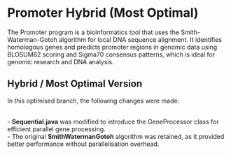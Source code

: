 # Promoter Hybrid (Most Optimal)
The Promoter program is a bioinformatics tool that uses the Smith-Waterman-Gotoh algorithm for local DNA sequence alignment. It identifies homologous genes and predicts promoter regions in genomic data using BLOSUM62 scoring and Sigma70 consensus patterns, which is ideal for genomic research and DNA analysis.

## Hybrid / Most Optimal Version
In this optimised branch, the following changes were made:

  <br/>- **Sequential.java** was modified to introduce the GeneProcessor class for efficient parallel gene processing.
  <br/>- The original **SmithWatermanGotoh** algorithm was retained, as it provided better performance without parallelisation overhead.

